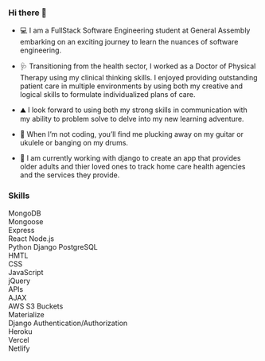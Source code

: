### Hi there 👋

- 💻 I am a FullStack Software Engineering student at General Assembly embarking on an exciting journey to learn the nuances of software engineering. 

- 🩺 Transitioning from the health sector, I worked as a Doctor of Physical Therapy using my clinical thinking skills.  I enjoyed providing outstanding patient care in multiple environments by using both my creative and logical skills to formulate individualized plans of care.

- ⛰️  I look forward to using both my strong skills in communication with my ability to problem solve to delve into my new learning adventure.

- 🥁 When I’m not coding, you’ll find me plucking away on my guitar or ukulele or banging on my drums. 

- 🌱 I am currently working with django to create an app that provides older adults and thier loved ones to track home care health agencies and the services they provide. 


### Skills 
MongoDB  
Mongoose  
Express  
React 
Node.js  
Python 
Django 
PostgreSQL  
HMTL   
CSS  
JavaScript  
jQuery  
APIs   
AJAX  
AWS S3 Buckets  
Materialize  
Django Authentication/Authorization  
Heroku   
Vercel  
Netlify  



